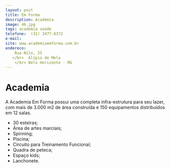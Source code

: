 ```yaml
---
layout: post
title: Em Forma
description: Academia
image: 46.jpg
tags: academia saúde 
telefone:  (31) 3477-8372
e-mail: 
site: www.academiaemforma.com.br
endereco: 
    Rua Nilo, 25
   </br>  Alípio de Melo 
    </br> Belo Horizonte - MG
---
```


# Academia 

A Academia Em Forma possui uma completa infra-estrutura para seu lazer, com mais de 3.000 m2 de área construída e
150 equipamentos distribuídos em 12 salas. 

* 30 esteiras;
* Área de artes marciais;
* Spinning;
* Piscina;
* Circuito para Treinamento Funcional;
* Quadra de peteca;
* Espaço kids;
* Lanchonete. 